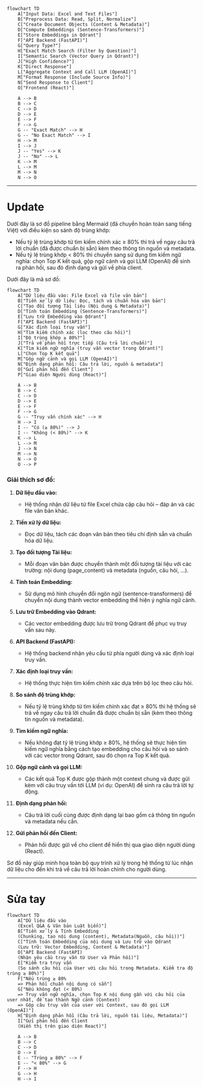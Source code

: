 ```mermaid
flowchart TD
    A["Input Data: Excel and Text Files"]
    B["Preprocess Data: Read, Split, Normalize"]
    C["Create Document Objects (Content & Metadata)"]
    D["Compute Embeddings (Sentence-Transformers)"]
    E["Store Embeddings in Qdrant"]
    F["API Backend (FastAPI)"]
    G["Query Type?"]
    H["Exact Match Search (Filter by Question)"]
    I["Semantic Search (Vector Query in Qdrant)"]
    J["High Confidence?"]
    K["Direct Response"]
    L["Aggregate Context and Call LLM (OpenAI)"]
    M["Format Response (Include Source Info)"]
    N["Send Response to Client"]
    O["Frontend (React)"]

    A --> B
    B --> C
    C --> D
    D --> E
    E --> F
    F --> G
    G -- "Exact Match" --> H
    G -- "No Exact Match" --> I
    H --> M
    I --> J
    J -- "Yes" --> K
    J -- "No" --> L
    K --> M
    L --> M
    M --> N
    N --> O
```

---

# Update
Dưới đây là sơ đồ pipeline bằng Mermaid (đã chuyển hoàn toàn sang tiếng Việt) với điều kiện so sánh độ trùng khớp:

- Nếu tỷ lệ trùng khớp từ tìm kiếm chính xác ≥ 80% thì trả về ngay câu trả lời chuẩn (đã được chuẩn bị sẵn) kèm theo thông tin nguồn và metadata.
- Nếu tỷ lệ trùng khớp < 80% thì chuyển sang sử dụng tìm kiếm ngữ nghĩa: chọn Top K kết quả, gộp ngữ cảnh và gọi LLM (OpenAI) để sinh ra phản hồi, sau đó định dạng và gửi về phía client.

Dưới đây là mã sơ đồ:

```mermaid
flowchart TD
    A["Dữ liệu đầu vào: File Excel và file văn bản"]
    B["Tiền xử lý dữ liệu: Đọc, tách và chuẩn hóa văn bản"]
    C["Tạo đối tượng Tài liệu (Nội dung & Metadata)"]
    D["Tính toán Embedding (Sentence-Transformers)"]
    E["Lưu trữ Embedding vào Qdrant"]
    F["API Backend (FastAPI)"]
    G["Xác định loại truy vấn"]
    H["Tìm kiếm chính xác (lọc theo câu hỏi)"]
    I["Độ trùng khớp ≥ 80%?"]
    J["Trả về phản hồi trực tiếp (Câu trả lời chuẩn)"]
    K["Tìm kiếm ngữ nghĩa (truy vấn vector trong Qdrant)"]
    L["Chọn Top K kết quả"]
    M["Gộp ngữ cảnh và gọi LLM (OpenAI)"]
    N["Định dạng phản hồi: Câu trả lời, nguồn & metadata"]
    O["Gửi phản hồi đến Client"]
    P["Giao diện Người dùng (React)"]

    A --> B
    B --> C
    C --> D
    D --> E
    E --> F
    F --> G
    G -- "Truy vấn chính xác" --> H
    H --> I
    I -- "Có (≥ 80%)" --> J
    I -- "Không (< 80%)" --> K
    K --> L
    L --> M
    J --> N
    M --> N
    N --> O
    O --> P
```

### Giải thích sơ đồ:
1. **Dữ liệu đầu vào:**  
   - Hệ thống nhận dữ liệu từ file Excel chứa cặp câu hỏi – đáp án và các file văn bản khác.

2. **Tiền xử lý dữ liệu:**  
   - Đọc dữ liệu, tách các đoạn văn bản theo tiêu chí định sẵn và chuẩn hóa dữ liệu.

3. **Tạo đối tượng Tài liệu:**  
   - Mỗi đoạn văn bản được chuyển thành một đối tượng tài liệu với các trường: nội dung (page_content) và metadata (nguồn, câu hỏi, …).

4. **Tính toán Embedding:**  
   - Sử dụng mô hình chuyển đổi ngôn ngữ (sentence-transformers) để chuyển nội dung thành vector embedding thể hiện ý nghĩa ngữ cảnh.

5. **Lưu trữ Embedding vào Qdrant:**  
   - Các vector embedding được lưu trữ trong Qdrant để phục vụ truy vấn sau này.

6. **API Backend (FastAPI):**  
   - Hệ thống backend nhận yêu cầu từ phía người dùng và xác định loại truy vấn.

7. **Xác định loại truy vấn:**  
   - Hệ thống thực hiện tìm kiếm chính xác dựa trên bộ lọc theo câu hỏi.

8. **So sánh độ trùng khớp:**  
   - Nếu tỷ lệ trùng khớp từ tìm kiếm chính xác đạt ≥ 80% thì hệ thống sẽ trả về ngay câu trả lời chuẩn đã được chuẩn bị sẵn (kèm theo thông tin nguồn và metadata).

9. **Tìm kiếm ngữ nghĩa:**  
   - Nếu không đạt tỷ lệ trùng khớp ≥ 80%, hệ thống sẽ thực hiện tìm kiếm ngữ nghĩa bằng cách tạo embedding cho câu hỏi và so sánh với các vector trong Qdrant, sau đó chọn ra Top K kết quả.

10. **Gộp ngữ cảnh và gọi LLM:**  
    - Các kết quả Top K được gộp thành một context chung và được gửi kèm với câu truy vấn tới LLM (ví dụ: OpenAI) để sinh ra câu trả lời tự động.

11. **Định dạng phản hồi:**  
    - Câu trả lời cuối cùng được định dạng lại bao gồm cả thông tin nguồn và metadata nếu cần.

12. **Gửi phản hồi đến Client:**  
    - Phản hồi được gửi về cho client để hiển thị qua giao diện người dùng (React).

Sơ đồ này giúp minh họa toàn bộ quy trình xử lý trong hệ thống từ lúc nhận dữ liệu cho đến khi trả về câu trả lời hoàn chỉnh cho người dùng.

---

# Sửa tay 

```mermaid
flowchart TD
    A["Dữ liệu đầu vào
    (Excel Q&A & Văn bản Luật biển)"]
    B["Tiền xử lý & Tính Embedding
    (Chunking, tạo nội dung (content), Metadata(Nguồn, câu hỏi))"]
    C["Tính toán Embedding của nội dung và Lưu trữ vào Qdrant 
    (Lưu trữ: Vector Embedding, Content & Metadata)"]
    D["API Backend (FastAPI)
    (Nhận yêu cầu truy vấn từ User và Phản hồi)"]
    E["Kiểm tra truy vấn
    (So sánh câu hỏi của User với câu hỏi trong Metadata. Kiểm tra độ trùng ≥ 80%)"]
    F["Nếu trùng ≥ 80%
    => Phản hồi chuẩn nội dung có sẵn"]
    G["Nếu không đạt (< 80%)
    => Truy vấn ngữ nghĩa, chọn Top K nội dung gần với câu hỏi của user nhất, để tạo thành Ngữ cảnh (Context) 
    => Gộp câu truy vấn của user với Context, sau đó gọi LLM (OpenAI)"]
    H["Định dạng phản hồi (Câu trả lời, nguồn tài liệu, Metadata)"]
    I["Gửi phản hồi đến Client
    (Hiển thị trên giao diện React)"]

    A --> B
    B --> C
    C --> D
    D --> E
    E -- "Trùng ≥ 80%" --> F
    E -- "< 80%" --> G
    F --> H
    G --> H
    H --> I

```